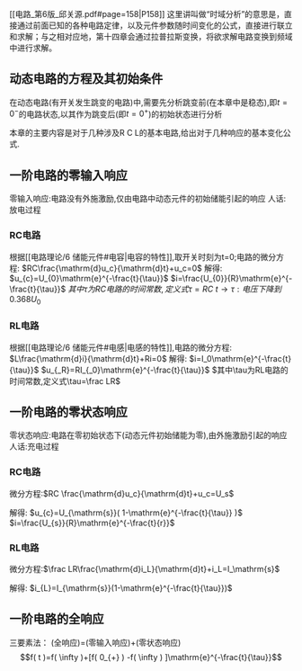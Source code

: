 [[电路_第6版_邱关源.pdf#page=158|P158]]
这里讲叫做“时域分析”的意思是，直接通过前面已知的各种电路定律，以及元件参数随时间变化的公式，直接进行联立和求解；与之相对应地，第十四章会通过拉普拉斯变换，将欲求解电路变换到频域中进行求解。
## 动态电路的方程及其初始条件
在动态电路(有开关发生跳变的电路)中,需要先分析跳变前(在本章中是稳态),即$t=0^-$的电路状态,以其作为跳变后(即$t=0^+$)的初始状态进行分析

本章的主要内容是对于几种涉及R C L的基本电路,给出对于几种响应的基本变化公式.
## 一阶电路的零输入响应
零输入响应:电路没有外施激励,仅由电路中动态元件的初始储能引起的响应
	人话:放电过程
### RC电路
根据[[电路理论/6 储能元件#电容|电容的特性]],取开关时刻为t=0;电路的微分方程:
	$RC\frac{\mathrm{d}u_c}{\mathrm{d}t}+u_c=0$
解得:
	$u_{c}=U_{0}\mathrm{e}^{-\frac{t}{\tau}}$
	$i=\frac{U_{0}}{R}\mathrm{e}^{-\frac{t}{\tau}}$
$其中\tau 为RC电路的时间常数,定义式\tau=RC$
$t\to \tau:电压下降到0.368U_0$
### RL电路
根据[[电路理论/6 储能元件#电感|电感的特性]],电路的微分方程:
	$L\frac{\mathrm{d}i}{\mathrm{d}t}+Ri=0$
解得:
	$i=I_0\mathrm{e}^{-\frac{t}{\tau}}$
	$u_{_R}=RI_{_0}\mathrm{e}^{-\frac{t}{\tau}}$
$其中\tau为RL电路的时间常数,定义式\tau=\frac LR$
## 一阶电路的零状态响应
零状态响应:电路在零初始状态下(动态元件初始储能为零),由外施激励引起的响应
	人话:充电过程
### RC电路
微分方程:$RC \frac{\mathrm{d}u_c}{\mathrm{d}t}+u_c=U_s$

解得:
	$u_{c}=U_{\mathrm{s}}( 1-\mathrm{e}^{-\frac{t}{\tau}} )$
	$i=\frac{U_{s}}{R}\mathrm{e}^{-\frac{t}{r}}$
### RL电路
微分方程:$\frac LR\frac{\mathrm{d}i_L}{\mathrm{d}t}+i_L=I_\mathrm{s}$

解得:
	$i_{L}=I_{\mathrm{s}}(1-\mathrm{e}^{-\frac{t}{\tau}})$
## 一阶电路的全响应
三要素法：
(全响应)=(零输入响应)+(零状态响应)
$$f( t )=f( \infty )+[f( 0_{+} ) -f( \infty ) ]\mathrm{e}^{-\frac{t}{\tau}}$$
